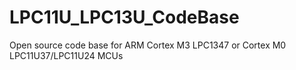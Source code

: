 LPC11U_LPC13U_CodeBase
======================

Open source code base for ARM Cortex M3 LPC1347 or Cortex M0 LPC11U37/LPC11U24 MCUs